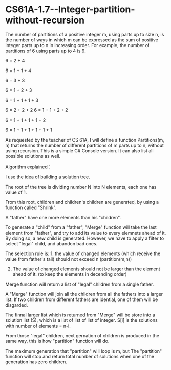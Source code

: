 # CS61A-1.7--Integer-partition-without-recursion
The number of partitions of a positive integer m, using parts up to size n, 
is the number of ways in which m can be expressed as the sum of positive integer 
parts up to n in increasing order. 
For example, the number of partitions of 6 using parts up to 4 is 9.  

6 = 2 + 4 

6 = 1 + 1 + 4 

6 = 3 + 3 

6 = 1 + 2 + 3 

6 = 1 + 1 + 1 + 3 

6 = 2 + 2 + 2 6 = 1 + 1 + 2 + 2 

6 = 1 + 1 + 1 + 1 + 2 

6 = 1 + 1 + 1 + 1 + 1 + 1 

As requested by the teacher of CS 61A, I will define a function Partitions(m, n) that returns the number of different partitions of m 
parts up to n, without using recursion. This is a simple C# Console version. It can also list all possible solutions as well.

Algorithm explained：

I use the idea of building a solution tree.

The root of the tree is dividing number N into N elements, each one has value of 1.

From this root, children and children's children are generated, by using a function called "Shrink".

A "father" have one more elements than his "children".

To generate a "child" from a "father", "Merge" function will take the last element from "father", and try to add its value to every elemnets ahead of it. By doing so, a new child is generated. However, we have to apply a filter to select "legal" child, and abandon bad ones. 

The selection rule is: 1. the value of changed elements (which receive the value from father's tail) should not exceed n (partition(m,n))

2. The value of changed elements should not be larger than the element ahead of it. (to keep the elements in decending order)

Merge function will return a list of "legal" children from a single father.

A "Merge" function will join all the children from all the fathers into a larger list. If two children from different fathers are idential, one of them will be disgarded. 

The finnal larger list which is returned from "Merge" will be store into a solution list (S), which is a list of list of list of integer. S[i] is the solutions with number of elements = n-i.

From those "legal" children, next gernation of children is produced in the same way, this is how "partition" function will do.

The maximum generation that "partition" will loop is m, but The "partition" function will stop and return total number of solutions when one of the generation has zero children.
